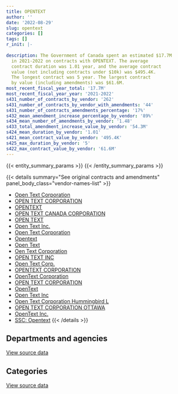 ```yaml
---
title: OPENTEXT
author: ''
date: '2022-08-29'
slug: opentext
categories: []
tags: []
r_init: |-
  
description: The Government of Canada spent an estimated $17.7M
  in 2021-2022 on contracts with OPENTEXT. The average
  contract duration was 1.01 year, and the average contract
  value (not including contracts under $10k) was $495.4K.
  The longest contract was 5 year. The largest contract
  by value (including amendments) was $61.6M.
most_recent_fiscal_year_total: '17.7M'
most_recent_fiscal_year_year: '2021-2022'
s431_number_of_contracts_by_vendor: '262'
s431_number_of_contracts_by_vendor_with_amendments: '44'
s431_number_of_contracts_amendments_percentage: '17%'
s432_mean_amendment_increase_percentage_by_vendor: '89%'
s434_mean_number_of_amendments_by_vendor: '1.48'
s433_total_amendment_increase_value_by_vendor: '54.3M'
s424_mean_duration_by_vendor: '1.01'
s421_mean_contract_value_by_vendor: '495.4K'
s425_max_duration_by_vendor: '5'
s422_max_contract_value_by_vendor: '61.6M'
---
```


<script src="/rmarkdown-libs/htmlwidgets/htmlwidgets.js"></script>
<link href="/rmarkdown-libs/datatables-css/datatables-crosstalk.css" rel="stylesheet" />
<script src="/rmarkdown-libs/datatables-binding/datatables.js"></script>
<script src="/rmarkdown-libs/jquery/jquery-3.6.0.min.js"></script>
<link href="/rmarkdown-libs/dt-core-bootstrap/css/dataTables.bootstrap.min.css" rel="stylesheet" />
<link href="/rmarkdown-libs/dt-core-bootstrap/css/dataTables.bootstrap.extra.css" rel="stylesheet" />
<script src="/rmarkdown-libs/dt-core-bootstrap/js/jquery.dataTables.min.js"></script>
<script src="/rmarkdown-libs/dt-core-bootstrap/js/dataTables.bootstrap.min.js"></script>
<link href="/rmarkdown-libs/crosstalk/css/crosstalk.min.css" rel="stylesheet" />
<script src="/rmarkdown-libs/crosstalk/js/crosstalk.min.js"></script>
<script src="/rmarkdown-libs/htmlwidgets/htmlwidgets.js"></script>
<link href="/rmarkdown-libs/datatables-css/datatables-crosstalk.css" rel="stylesheet" />
<script src="/rmarkdown-libs/datatables-binding/datatables.js"></script>
<script src="/rmarkdown-libs/jquery/jquery-3.6.0.min.js"></script>
<link href="/rmarkdown-libs/dt-core-bootstrap/css/dataTables.bootstrap.min.css" rel="stylesheet" />
<link href="/rmarkdown-libs/dt-core-bootstrap/css/dataTables.bootstrap.extra.css" rel="stylesheet" />
<script src="/rmarkdown-libs/dt-core-bootstrap/js/jquery.dataTables.min.js"></script>
<script src="/rmarkdown-libs/dt-core-bootstrap/js/dataTables.bootstrap.min.js"></script>
<link href="/rmarkdown-libs/crosstalk/css/crosstalk.min.css" rel="stylesheet" />
<script src="/rmarkdown-libs/crosstalk/js/crosstalk.min.js"></script>

{{< entity_summary_params >}}
{{< /entity_summary_params >}}

{{< details summary="See original contracts and amendments" panel_body_class="vendor-names-list" >}}
- [Open Text Corporation](https://search.open.canada.ca/en/ct/?sort=contract_value_f%20desc&page=1&search_text=%22Open%20Text%20Corporation%22)
- [OPEN TEXT CORPORATION](https://search.open.canada.ca/en/ct/?sort=contract_value_f%20desc&page=1&search_text=%22OPEN%20TEXT%20CORPORATION%22)
- [OPENTEXT](https://search.open.canada.ca/en/ct/?sort=contract_value_f%20desc&page=1&search_text=%22OPENTEXT%22)
- [OPEN TEXT CANADA CORPORATION](https://search.open.canada.ca/en/ct/?sort=contract_value_f%20desc&page=1&search_text=%22OPEN%20TEXT%20CANADA%20CORPORATION%22)
- [OPEN TEXT](https://search.open.canada.ca/en/ct/?sort=contract_value_f%20desc&page=1&search_text=%22OPEN%20TEXT%22)
- [Open Text Inc.](https://search.open.canada.ca/en/ct/?sort=contract_value_f%20desc&page=1&search_text=%22Open%20Text%20Inc.%22)
- [Open Text Corporation](https://search.open.canada.ca/en/ct/?sort=contract_value_f%20desc&page=1&search_text=%22Open%20Text%20%20Corporation%22)
- [Opentext](https://search.open.canada.ca/en/ct/?sort=contract_value_f%20desc&page=1&search_text=%22Opentext%22)
- [Open Text](https://search.open.canada.ca/en/ct/?sort=contract_value_f%20desc&page=1&search_text=%22Open%20Text%22)
- [Oen Text Corporation](https://search.open.canada.ca/en/ct/?sort=contract_value_f%20desc&page=1&search_text=%22Oen%20Text%20Corporation%22)
- [OPEN TEXT INC](https://search.open.canada.ca/en/ct/?sort=contract_value_f%20desc&page=1&search_text=%22OPEN%20TEXT%20INC%22)
- [Open Text Corp.](https://search.open.canada.ca/en/ct/?sort=contract_value_f%20desc&page=1&search_text=%22Open%20Text%20Corp.%22)
- [OPENTEXT CORPORATION](https://search.open.canada.ca/en/ct/?sort=contract_value_f%20desc&page=1&search_text=%22OPENTEXT%20CORPORATION%22)
- [OpenText Corporation](https://search.open.canada.ca/en/ct/?sort=contract_value_f%20desc&page=1&search_text=%22OpenText%20Corporation%22)
- [OPEN TEXT CORPORATION](https://search.open.canada.ca/en/ct/?sort=contract_value_f%20desc&page=1&search_text=%22OPEN%20TEXT%20%20CORPORATION%22)
- [OpenText](https://search.open.canada.ca/en/ct/?sort=contract_value_f%20desc&page=1&search_text=%22OpenText%22)
- [Open Text Inc](https://search.open.canada.ca/en/ct/?sort=contract_value_f%20desc&page=1&search_text=%22Open%20Text%20Inc%22)
- [Open Text Corporation Hummingbird L](https://search.open.canada.ca/en/ct/?sort=contract_value_f%20desc&page=1&search_text=%22Open%20Text%20Corporation%20Hummingbird%20L%22)
- [OPEN TEXT CORPORATION OTTAWA](https://search.open.canada.ca/en/ct/?sort=contract_value_f%20desc&page=1&search_text=%22OPEN%20TEXT%20CORPORATION%20OTTAWA%22)
- [OpenText Inc.](https://search.open.canada.ca/en/ct/?sort=contract_value_f%20desc&page=1&search_text=%22OpenText%20Inc.%22)
- [SSC: Opentext](https://search.open.canada.ca/en/ct/?sort=contract_value_f%20desc&page=1&search_text=%22SSC%3a%20%20Opentext%22)
{{< /details >}}

## Departments and agencies

<div id="htmlwidget-1" style="width:100%;height:auto;" class="datatables html-widget"></div>
<script type="application/json" data-for="htmlwidget-1">{"x":{"style":"bootstrap","filter":"none","vertical":false,"data":[["<a href=\"/departments/aafc-aac/\">Agriculture and Agri-Food Canada<\/a>","<a href=\"/departments/aandc-aadnc/\">Crown-Indigenous Relations and Northern Affairs Canada<\/a>","<a href=\"/departments/atssc-scdata/\">Administrative Tribunals Support Service of Canada<\/a>","<a href=\"/departments/cbsa-asfc/\">Canada Border Services Agency<\/a>","<a href=\"/departments/cfia-acia/\">Canadian Food Inspection Agency<\/a>","<a href=\"/departments/chrc-ccdp/\">Canadian Human Rights Commission<\/a>","<a href=\"/departments/cic/\">Immigration, Refugees and Citizenship Canada<\/a>","<a href=\"/departments/cihr-irsc/\">Canadian Institutes of Health Research<\/a>","<a href=\"/departments/cnsc-ccsn/\">Canadian Nuclear Safety Commission<\/a>","<a href=\"/departments/cra-arc/\">Canada Revenue Agency<\/a>","<a href=\"/departments/crtc/\">Canadian Radio-television and Telecommunications Commission<\/a>","<a href=\"/departments/csa-asc/\">Canadian Space Agency<\/a>","<a href=\"/departments/csc-scc/\">Correctional Service of Canada<\/a>","<a href=\"/departments/cta-otc/\">Canadian Transportation Agency<\/a>","<a href=\"/departments/dfatd-maecd/\">Global Affairs Canada<\/a>","<a href=\"/departments/dfo-mpo/\">Fisheries and Oceans Canada<\/a>","<a href=\"/departments/dnd-mdn/\">National Defence<\/a>","<a href=\"/departments/esdc-edsc/\">Employment and Social Development Canada<\/a>","<a href=\"/departments/fja-cmf/\">Office of the Commissioner for Federal Judicial Affairs Canada<\/a>","<a href=\"/departments/hc-sc/\">Health Canada<\/a>","<a href=\"/departments/iaac-aeic/\">Impact Assessment Agency of Canada<\/a>","<a href=\"/departments/ic/\">Innovation, Science and Economic Development Canada<\/a>","<a href=\"/departments/isc-sac/\">Indigenous Services Canada<\/a>","<a href=\"/departments/nrc-cnrc/\">National Research Council Canada<\/a>","<a href=\"/departments/nrcan-rncan/\">Natural Resources Canada<\/a>","<a href=\"/departments/nserc-crsng/\">Natural Sciences and Engineering Research Council of Canada<\/a>","<a href=\"/departments/oag-bvg/\">Office of the Auditor General of Canada<\/a>","<a href=\"/departments/ocol-clo/\">Office of the Commissioner of Official Languages<\/a>","<a href=\"/departments/pch/\">Canadian Heritage<\/a>","<a href=\"/departments/phac-aspc/\">Public Health Agency of Canada<\/a>","<a href=\"/departments/ps-sp/\">Public Safety Canada<\/a>","<a href=\"/departments/pwgsc-tpsgc/\">Public Services and Procurement Canada<\/a>","<a href=\"/departments/rcmp-grc/\">Royal Canadian Mounted Police<\/a>","<a href=\"/departments/ssc-spc/\">Shared Services Canada<\/a>","<a href=\"/departments/statcan/\">Statistics Canada<\/a>","<a href=\"/departments/tbs-sct/\">Treasury Board of Canada Secretariat<\/a>","<a href=\"/departments/tc/\">Transport Canada<\/a>","<a href=\"/departments/vac-acc/\">Veterans Affairs Canada<\/a>","<a href=\"/departments/wd-deo/\">Western Economic Diversification Canada<\/a>"],[37302.35,107732.04,20147.77,161513.75,70976.01,null,72169.24,null,24973,174805.96,9602.62,16269.82,8759.02,null,7366.83,null,279926.79,325766.22,19364.34,112010,73762.55,182477.12,154521.39,18527.22,83051.36,21767.37,36589.4,47361.3,null,74580,7737.87,9888945.8,27800.69,null,67585.61,24998.99,257689.64,13008.71,null],[64245.88,287504.2,20202.97,72637.83,44139.34,5929.41,17018.5,13892.22,24973,197890.5,9655.39,16627.74,null,null,65818.25,null,275767.91,427572.25,20361.09,22600,259587.45,195547.53,352678.43,27915.83,17182.98,null,345307.84,null,9714.66,33900,7759.07,15886740.69,null,199795.51,1292198.25,null,null,6679.85,30826.35],[43270.3,65436.56,20147.77,27902.18,38000.35,30482.16,null,null,24973,204607.36,null,13692.73,70934.28,1356.08,115540.67,78867,211402.36,412940.8,21647.82,null,395500,238828.26,17839.8,23920.47,109867.58,null,76135.16,39424.93,13280.34,null,null,15471108.55,null,168304.24,1524.43,null,28503.57,4127.38,35336.32],[27979.93,null,20605.01,458.67,17840.47,30482.16,null,null,24973,191166.48,null,null,113000,114809.15,44768.92,null,143896.79,null,22745.6,null,395695.21,260517.2,72707.12,24398.9,117706.71,null,38828.92,null,16724,null,null,15433378.09,null,481899.82,31871.18,null,115597.82,null,null]],"container":"<table class=\"table table-striped table-hover row-border order-column display\">\n  <thead>\n    <tr>\n      <th>Department<\/th>\n      <th>2018-2019<\/th>\n      <th>2019-2020<\/th>\n      <th>2020-2021<\/th>\n      <th>2021-2022<\/th>\n    <\/tr>\n  <\/thead>\n<\/table>","options":{"order":[[4,"desc"]],"pageLength":10,"autoWidth":true,"columnDefs":[{"targets":1,"render":"function(data, type, row, meta) {\n    return type !== 'display' ? data : DTWidget.formatCurrency(data, \"$\", 2, 3, \",\", \".\", true, null);\n  }"},{"targets":2,"render":"function(data, type, row, meta) {\n    return type !== 'display' ? data : DTWidget.formatCurrency(data, \"$\", 2, 3, \",\", \".\", true, null);\n  }"},{"targets":3,"render":"function(data, type, row, meta) {\n    return type !== 'display' ? data : DTWidget.formatCurrency(data, \"$\", 2, 3, \",\", \".\", true, null);\n  }"},{"targets":4,"render":"function(data, type, row, meta) {\n    return type !== 'display' ? data : DTWidget.formatCurrency(data, \"$\", 2, 3, \",\", \".\", true, null);\n  }"},{"width":"16%","targets":[1,2,3,4]},{"className":"dt-right","targets":[1,2,3,4]}],"orderClasses":false}},"evals":["options.columnDefs.0.render","options.columnDefs.1.render","options.columnDefs.2.render","options.columnDefs.3.render"],"jsHooks":[]}</script>
<p class="text-right">
<a href="https://github.com/GoC-Spending/contracts-data/tree/main/data/out/vendors/opentext/summary_by_fiscal_year_by_department.csv" class="source-data-link btn btn-link">View source data</a>
</p>

## Categories

<div id="htmlwidget-2" style="width:100%;height:auto;" class="datatables html-widget"></div>
<script type="application/json" data-for="htmlwidget-2">{"x":{"style":"bootstrap","filter":"none","vertical":false,"data":[["<a href=\"/categories/office_management/\">Office management<\/a>","<a href=\"/categories/defence/\">Defence<\/a>","<a href=\"/categories/professional_services/\">Professional services<\/a>","<a href=\"/categories/information_technology/\">Information technology<\/a>","<a href=\"/categories/human_capital/\">Human capital<\/a>"],[133611.58,266705.79,588888.56,11439884.86,null],[44659.21,275767.91,1663889.7,18254461.85,13892.22],[null,211402.36,842577.62,16903620.68,47301.8],[null,143896.79,1021997.14,16551184.22,24973]],"container":"<table class=\"table table-striped table-hover row-border order-column display\">\n  <thead>\n    <tr>\n      <th>Category<\/th>\n      <th>2018-2019<\/th>\n      <th>2019-2020<\/th>\n      <th>2020-2021<\/th>\n      <th>2021-2022<\/th>\n    <\/tr>\n  <\/thead>\n<\/table>","options":{"order":[[4,"desc"]],"dom":"t","pageLength":30,"autoWidth":true,"columnDefs":[{"targets":1,"render":"function(data, type, row, meta) {\n    return type !== 'display' ? data : DTWidget.formatCurrency(data, \"$\", 2, 3, \",\", \".\", true, null);\n  }"},{"targets":2,"render":"function(data, type, row, meta) {\n    return type !== 'display' ? data : DTWidget.formatCurrency(data, \"$\", 2, 3, \",\", \".\", true, null);\n  }"},{"targets":3,"render":"function(data, type, row, meta) {\n    return type !== 'display' ? data : DTWidget.formatCurrency(data, \"$\", 2, 3, \",\", \".\", true, null);\n  }"},{"targets":4,"render":"function(data, type, row, meta) {\n    return type !== 'display' ? data : DTWidget.formatCurrency(data, \"$\", 2, 3, \",\", \".\", true, null);\n  }"},{"width":"16%","targets":[1,2,3,4]},{"className":"dt-right","targets":[1,2,3,4]}],"orderClasses":false,"lengthMenu":[10,25,30,50,100]}},"evals":["options.columnDefs.0.render","options.columnDefs.1.render","options.columnDefs.2.render","options.columnDefs.3.render"],"jsHooks":[]}</script>
<p class="text-right">
<a href="https://github.com/GoC-Spending/contracts-data/tree/main/data/out/vendors/opentext/summary_by_fiscal_year_by_category.csv" class="source-data-link btn btn-link">View source data</a>
</p>
